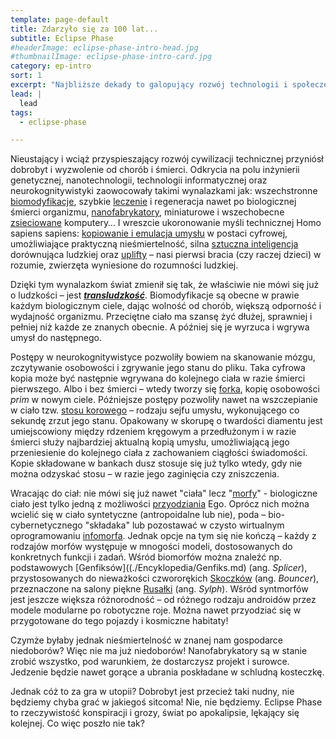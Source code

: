 ```yaml
---
template: page-default
title: Zdarzyło się za 100 lat...
subtitle: Eclipse Phase
#headerImage: eclipse-phase-intro-head.jpg
#thumbnailImage: eclipse-phase-intro-card.jpg
category: ep-intro
sort: 1
excerpt: "Najbliższe dekady to galopujący rozwój technologii i społeczeństwa, które usiłują za nim nadążyć"
lead: |
  lead
tags: 
  - eclipse-phase

---
```

Nieustający i wciąż przyspieszający rozwój cywilizacji technicznej przyniósł dobrobyt i wyzwolenie od chorób i śmierci. Odkrycia na polu inżynierii genetycznej, nanotechnologii, technologii informatycznej oraz neurokognitywistyki zaowocowały takimi wynalazkami jak: wszechstronne [biomodyfikacje](./Encyklopedia/Biomody.md), szybkie [leczenie]((./Encyklopedia/Opieka-medyczna.md)) i regeneracja nawet po biologicznej śmierci organizmu, [nanofabrykatory](./Encyklopedia/Nanofabrykacja.md), miniaturowe i wszechobecne [zsieciowane]((./Encyklopedia/Splot.md)) komputery… I wreszcie ukoronowanie myśli technicznej Homo sapiens sapiens: [kopiowanie i emulacja umysłu](./Encyklopedia/Emulacja-ego.md) w postaci cyfrowej, umożliwiające praktyczną nieśmiertelność, silna [sztuczna inteligencja](./Encyklopedia/Sztuczna-inteligencja.md) dorównująca ludzkiej oraz [uplifty](./Encyklopedia/Uplift.md) – nasi pierwsi bracia (czy raczej dzieci) w rozumie, zwierzęta wyniesione do rozumności ludzkiej.

Dzięki tym wynalazkom świat zmienił się tak, że właściwie nie mówi się już o ludzkości – jest **_[transludzkość](./Encyklopedia/Transludzkosc.md)_**. Biomodyfikacje są obecne w prawie każdym biologicznym ciele, dając wolność od chorób, większą odporność i wydajność organizmu. Przeciętne ciało ma szansę żyć dłużej, sprawniej i pełniej niż każde ze znanych obecnie. A później się je wyrzuca i wgrywa umysł do następnego.

Postępy w neurokognitywistyce pozwoliły bowiem na skanowanie mózgu, zczytywanie osobowości i zgrywanie jego stanu do pliku. Taka cyfrowa kopia może być następnie wgrywana do kolejnego ciała w razie śmierci pierwszego. Albo i bez śmierci – wtedy tworzy się [forka](./Encyklopedia/Fork.md), kopię osobowości _prim_ w nowym ciele. Późniejsze postępy pozwoliły nawet na wszczepianie w ciało tzw. [stosu korowego](./Encyklopedia/Stos-korowy.md) – rodzaju sejfu umysłu, wykonującego co sekundę zrzut jego stanu. Opakowany w skorupę o twardości diamentu jest umiejscowiony między rdzeniem kręgowym a przedłużonym i w razie śmierci służy najbardziej aktualną kopią umysłu, umożliwiającą jego przeniesienie do kolejnego ciała z zachowaniem ciągłości świadomości. Kopie składowane w bankach dusz stosuje się już tylko wtedy, gdy nie można odzyskać stosu – w razie jego zaginięcia czy zniszczenia.

Wracając do ciał: nie mówi się już nawet "ciała" lecz "[morfy](./Encyklopedia/Morf.md)" - biologiczne ciało jest tylko jedną z możliwości [przyodziania](./Encyklopedia/Przyodziewanie.md) Ego. Oprócz nich można wcielić się w ciało syntetyczne (antropoidalne lub nie), poda – bio-cybernetycznego "składaka" lub pozostawać w czysto wirtualnym oprogramowaniu [infomorfa](./Encyklopedia/Infomorf.md). Jednak opcje na tym się nie kończą – każdy z rodzajów morfów występuje w mnogości modeli, dostosowanych do konkretnych funkcji i zadań. Wśród biomorfów można znaleźć np. podstawowych [Genfiksów]((./Encyklopedia/Genfiks.md) (ang. _Splicer_), przystosowanych do nieważkości czwororękich [Skoczków](./Encyklopedia/Skoczek.md) (ang. _Bouncer_), przeznaczone na salony piękne [Rusałki](./Encyklopedia/Rusalka.md) (ang. _Sylph_). Wśród syntmorfów jest jeszcze większa różnorodność – od różnego rodzaju androidów przez modele modularne po robotyczne roje. Można nawet przyodziać się w przygotowane do tego pojazdy i kosmiczne habitaty!

Czymże byłaby jednak nieśmiertelność w znanej nam gospodarce niedoborów? Więc nie ma już niedoborów! Nanofabrykatory są w stanie zrobić wszystko, pod warunkiem, że dostarczysz projekt i surowce. Jedzenie będzie nawet gorące a ubrania poskładane w schludną kosteczkę.

Jednak cóż to za gra w utopii? Dobrobyt jest przecież taki nudny, nie będziemy chyba grać w jakiegoś sitcoma! Nie, nie będziemy. Eclipse Phase to rzeczywistość konspiracji i grozy, świat po apokalipsie, lękający się kolejnej. Co więc poszło nie tak?

